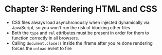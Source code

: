 # Chapter 3: Rendering HTML and CSS
* CSS files always load asynchronously when injected dynamically via JavaScript, so you won't run the risk of blocking other files
* Both the `type` and `rel` attributes must be present in order for them to function correctly in all browsers.
* Calling `document.close()` inside the iframe after you're done rendering forces the `onload` event to fire

